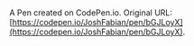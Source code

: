 # 

A Pen created on CodePen.io. Original URL: [https://codepen.io/JoshFabian/pen/bGJLoyX](https://codepen.io/JoshFabian/pen/bGJLoyX).

